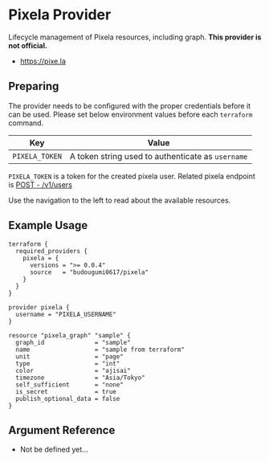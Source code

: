 # Pixela Provider

Lifecycle management of Pixela resources, including graph.
**This provider is not official.** 

- https://pixe.la

## Preparing
The provider needs to be configured with the proper credentials before it can be used.
Please set below environment values before each `terraform` command.

|Key|Value|
|---|---|
|`PIXELA_TOKEN`|A token string used to authenticate as `username`|

`PIXELA_TOKEN` is a token for the created pixela user.
Related pixela endpoint is [POST - /v1/users][post_user]

[post_user]: https://docs.pixe.la/entry/post-user


Use the navigation to the left to read about the available resources.

## Example Usage

```hcl
terraform {
  required_providers {
    pixela = {
      versions = ">= 0.0.4"
      source   = "budougumi0617/pixela"
    }
  }
}

provider pixela {
  username = "PIXELA_USERNAME"
}

resource "pixela_graph" "sample" {
  graph_id              = "sample"
  name                  = "sample from terraform"
  unit                  = "page"
  type                  = "int"
  color                 = "ajisai"
  timezone              = "Asia/Tokyo"
  self_sufficient       = "none"
  is_secret             = true
  publish_optional_data = false
}
```

## Argument Reference

* Not be defined yet...
